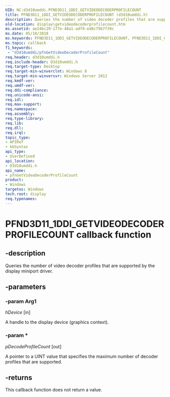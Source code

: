```yaml
---
UID: NC:d3d10umddi.PFND3D11_1DDI_GETVIDEODECODERPROFILECOUNT
title: PFND3D11_1DDI_GETVIDEODECODERPROFILECOUNT (d3d10umddi.h)
description: Queries the number of video decoder profiles that are supported by the display miniport driver.
old-location: display\getvideodecoderprofilecount.htm
ms.assetid: ae24bc29-177e-48a1-adf9-ed8c79b7f39c
ms.date: 05/10/2018
ms.keywords: PFND3D11_1DDI_GETVIDEODECODERPROFILECOUNT, PFND3D11_1DDI_GETVIDEODECODERPROFILECOUNT callback, d3d10umddi/pfnGetVideoDecoderProfileCount, display.getvideodecoderprofilecount, pfnGetVideoDecoderProfileCount, pfnGetVideoDecoderProfileCount callback function [Display Devices]
ms.topic: callback
f1_keywords:
 - "d3d10umddi/pfnGetVideoDecoderProfileCount"
req.header: d3d10umddi.h
req.include-header: D3d10umddi.h
req.target-type: Desktop
req.target-min-winverclnt: Windows 8
req.target-min-winversvr: Windows Server 2012
req.kmdf-ver: 
req.umdf-ver: 
req.ddi-compliance: 
req.unicode-ansi: 
req.idl: 
req.max-support: 
req.namespace: 
req.assembly: 
req.type-library: 
req.lib: 
req.dll: 
req.irql: 
topic_type:
- APIRef
- kbSyntax
api_type:
- UserDefined
api_location:
- D3d10umddi.h
api_name:
- pfnGetVideoDecoderProfileCount
product:
- Windows
targetos: Windows
tech.root: display
req.typenames: 
---
```


# PFND3D11_1DDI_GETVIDEODECODERPROFILECOUNT callback function


## -description


Queries the number of video decoder profiles that are supported by the display miniport driver.


## -parameters




### -param Arg1

*hDevice* [in]

A handle to the display device (graphics context).

### -param *

*pDecodeProfileCount* [out]

A pointer to a UINT value that specifies the maximum number of decoder profiles that are supported.


## -returns



This callback function does not return a value.



